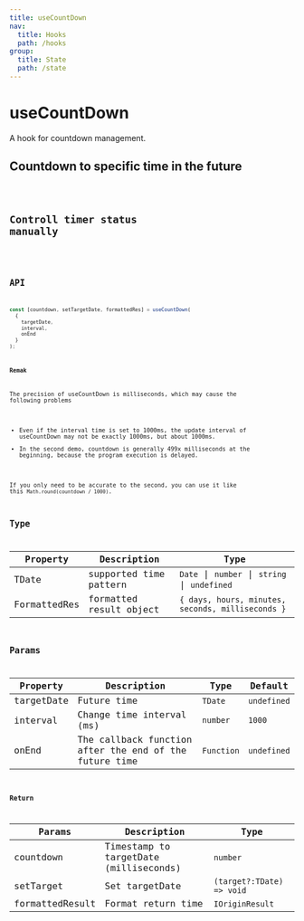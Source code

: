 ```yaml
---
title: useCountDown
nav:
  title: Hooks
  path: /hooks
group:
  title: State
  path: /state
---
```


# useCountDown

A hook for countdown management.

## Countdown to specific time in the future

<code src="./demo/demo1.tsx" />

## Controll timer status manually

<code src="./demo/demo2.tsx" />

## API

```typescript
const [countdown, setTargetDate, formattedRes] = useCountDown(
  {
    targetDate,
    interval,
    onEnd
  }
);
```

**Remak**

The precision of useCountDown is milliseconds, which may cause the following problems

* Even if the interval time is set to 1000ms, the update interval of useCountDown may not be exactly 1000ms, but about 1000ms.
* In the second demo, countdown is generally 499x milliseconds at the beginning, because the program execution is delayed.

If you only need to be accurate to the second, you can use it like this `Math.round(countdown / 1000)`.

## Type

| Property      | Description              | Type                                            |
| ------------- | ------------------------ | ----------------------------------------------- |
| TDate         | supported time pattern   | `Date` \| `number` \| `string` \| `undefined`   |
| FormattedRes | formatted result object | `{ days, hours, minutes, seconds, milliseconds }` |


## Params

| Property  | Description          | Type                                                    | Default     |
| --------- | -------------------- | ------------------------------------------------------- | ----------- |
| targetDate   | Future time        | `TDate`                                                 | `undefined` |
| interval  | Change time interval (ms)        | `number`                                                | `1000`      |
| onEnd |  The callback function after the end of the future time  |`Function`                                           |`undefined`|

### Return

| Params          | Description                            | Type                      |
| --------------- | -------------------------------------- | ------------------------- |
| countdown       | Timestamp to targetDate (milliseconds)                      | `number`                  |
| setTarget       | Set targetDate | `(target?:TDate) => void` |
| formattedResult | Format return time | `IOriginResult`           |

